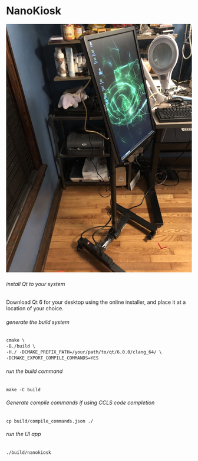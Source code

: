 # NanoKiosk

![Greatest kiosk ever](nanokiosk.jpeg)

###### install Qt to your system

Download Qt 6 for your desktop using the online installer, and place it at
a location of your choice.

###### generate the build system

```
cmake \
-B./build \
-H./ -DCMAKE_PREFIX_PATH=/your/path/to/qt/6.0.0/clang_64/ \
-DCMAKE_EXPORT_COMPILE_COMMANDS=YES
```

###### run the build command

```
make -C build
```

###### Generate compile commands if using CCLS code completion

```
cp build/compile_commands.json ./
```


###### run the UI app

```
./build/nanokiosk
```

